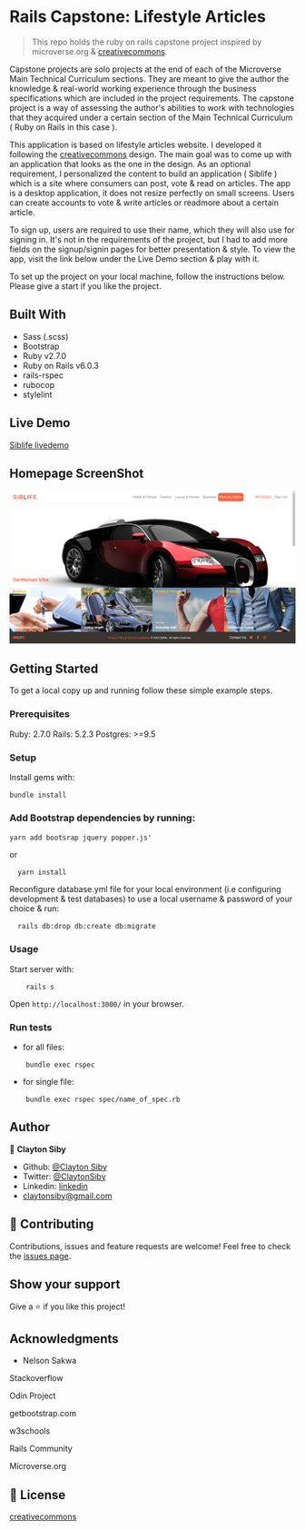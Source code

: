# Rails Capstone: Lifestyle Articles
> This repo holds the ruby on rails capstone project inspired by microverse.org & [creativecommons](https://www.behance.net/gallery/14554909/liFEsTlye-Mobile-version).

Capstone projects are solo projects at the end of each of the Microverse Main Technical Curriculum sections. They are meant to give the author the knowledge & real-world working experience through the business specifications which are included in the project requirements. The capstone project is a way of assessing the author's abilities to work with technologies that they acquired under a certain section of the Main Technical Curriculum ( Ruby on Rails in this case ).

This application is based on lifestyle articles website. I developed it following the [creativecommons](https://www.behance.net/gallery/14554909/liFEsTlye-Mobile-version) design. The main goal was to come up with an application that looks as the one in the design. As an optional requirement, I personalized the content to build an application ( Siblife ) which is a site where consumers can post, vote & read on articles. The app is a desktop application, it does not resize perfectly on small screens. Users can create accounts to vote & write articles or readmore about a certain article.

To sign up, users are required to use their name, which they will also use for signing in. It's not in the requirements of the project, but I had to add more fields on the signup/signin pages for better presentation & style. To view the app, visit the link below under the Live Demo section & play with it.

To set up the project on your local machine, follow the instructions below. Please give a start if you like the project.

## Built With

- Sass (.scss)
- Bootstrap
- Ruby v2.7.0
- Ruby on Rails v6.0.3
- rails-rspec
- rubocop
- stylelint


## Live Demo

[Siblife livedemo](/)

## Homepage ScreenShot
![screenshot](app/assets/images/siblife_project_screenshot.png)


## Getting Started

To get a local copy up and running follow these simple example steps.

### Prerequisites

Ruby: 2.7.0
Rails: 5.2.3
Postgres: >=9.5

### Setup

Install gems with:

```
bundle install
```

### Add Bootstrap dependencies by running:

```
yarn add bootsrap jquery popper.js'
```

or

```
  yarn install
```

Reconfigure database.yml file for your local environment (i.e configuring development & test databases) to use a local username & password of your choice & run:

```
  rails db:drop db:create db:migrate
```

### Usage

Start server with:

```
    rails s
```

Open `http://localhost:3000/` in your browser.

### Run tests

- for all files:
```
    bundle exec rspec
```

- for single file:

```
    bundle exec rspec spec/name_of_spec.rb
```

## Author

:bust_in_silhouette: **Clayton Siby**
- Github: [@Clayton Siby](https://github.com/ClaytonSiby)
- Twitter: [@ClaytonSiby](https://twitter.com/ClaytonSiby)
- Linkedin: [linkedin](https://www.linkedin.com/in/clayton-siby/)
- claytonsiby@gmail.com

## :handshake: Contributing

Contributions, issues and feature requests are welcome!
Feel free to check the [issues page](https://github.com/ClaytonSiby/RoR-Capstone-Lifestyle-articles/issues).

## Show your support

Give a :star:️ if you like this project!

## Acknowledgments

- Nelson Sakwa
<p> Stackoverflow </p>
<p> Odin Project </p>
<p> getbootstrap.com </p>
<p> w3schools </p>
<p> Rails Community </p>
<p> Microverse.org </p>

## :memo: License

[creativecommons](https://creativecommons.org/licenses/by-nc-nd/4.0/)

